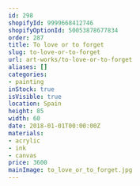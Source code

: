 ```yaml
---
id: 298
shopifyId: 9999668412746
shopifyOptionId: 50053878677834
order: 287
title: To love or to forget
slug: to-love-or-to-forget
url: art-works/to-love-or-to-forget
aliases: []
categories:
- painting
inStock: true
isVisible: true
location: Spain
height: 85
width: 60
date: 2018-01-01T00:00:00Z
materials:
- acrylic
- ink
- canvas
price: 3600
mainImage: to_love_or_to_forget.jpg
---
```

